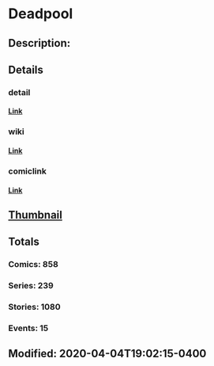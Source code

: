 # Deadpool
## Description: 
## Details
### detail
#### [Link](http://marvel.com/comics/characters/1009268/deadpool?utm_campaign=apiRef&utm_source=225578a89fc76f3d20fbffda5d17a88d)
### wiki
#### [Link](http://marvel.com/universe/Deadpool_(Wade_Wilson)?utm_campaign=apiRef&utm_source=225578a89fc76f3d20fbffda5d17a88d)
### comiclink
#### [Link](http://marvel.com/comics/characters/1009268/deadpool?utm_campaign=apiRef&utm_source=225578a89fc76f3d20fbffda5d17a88d)
## [Thumbnail](http://i.annihil.us/u/prod/marvel/i/mg/9/90/5261a86cacb99.jpg)
## Totals
### Comics: 858
### Series: 239
### Stories: 1080
### Events: 15
## Modified: 2020-04-04T19:02:15-0400
